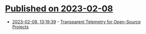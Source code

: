# [Published on 2023-02-08](index.md)

* [2023-02-08, 13:19:39](https://news.ycombinator.com/item?id=34707583) - [Transparent Telemetry for Open-Source Projects](https://research.swtch.com/telemetry-intro)
